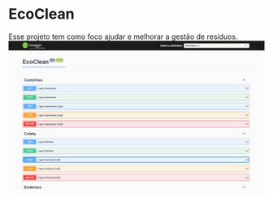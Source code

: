 # EcoClean 
Esse projeto tem como foco ajudar e melhorar a gestão de resíduos.
![screenshot](screenshot.png?raw=true '/EcoClean/EcoClean/img/screenshot')
